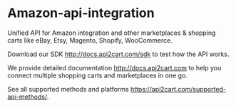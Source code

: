 # Amazon-api-integration
Unified API for Amazon integration and other marketplaces &amp; shopping carts like eBay, Etsy, Magento, Shopify, WooCommerce.

Download our SDK http://docs.api2cart.com/sdk to test how the API works.  

We provide detailed documentation http://docs.api2cart.com to help you connect multiple shopping carts and marketplaces
in one go.   

See all supported methods and platforms https://api2cart.com/supported-api-methods/. 
